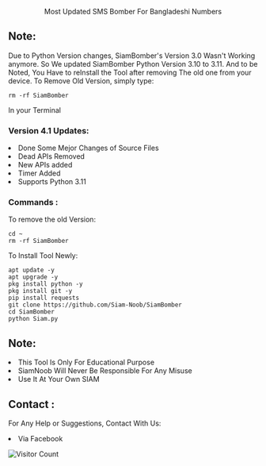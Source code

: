 <p align="center">Most Updated SMS Bomber For Bangladeshi Numbers</p>

## Note:
Due to Python Version changes, SiamBomber's Version 3.0 Wasn't Working anymore. So We updated SiamBomber Python Version 3.10 to 3.11. And to be Noted, You Have to reInstall the Tool after removing The old one from your device. To Remove Old Version, simply type:
``` shell script
rm -rf SiamBomber
```
In your Terminal

### Version 4.1 Updates:
<li>Done Some Mejor Changes of Source Files</li>
<li>Dead APIs Removed</li>
<li>New APIs added</li>
<li>Timer Added</li>
<li>Supports Python 3.11</li>

### Commands :
To remove the old Version:
``` shell script
cd ~
rm -rf SiamBomber
```
To Install Tool Newly:

``` shell script
apt update -y
apt upgrade -y
pkg install python -y
pkg install git -y
pip install requests
git clone https://github.com/Siam-Noob/SiamBomber
cd SiamBomber
python Siam.py
```

## Note:
<li>This Tool Is Only For Educational Purpose</li>
<li>SiamNoob Will Never Be Responsible For Any Misuse</li>
<li>Use It At Your Own SIAM</li>

## Contact :
For Any Help or Suggestions, Contact With Us:
<li> Via <a (https://www.facebook.com/profile.php?id=100089004054732&mibextid=ZbWKwL)">Facebook</a>

![Visitor Count](https://profile-counter.glitch.me/Toxic-Noob/count.svg)

